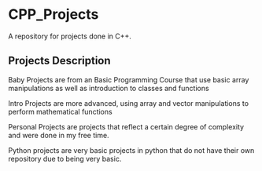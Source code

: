 # CPP_Projects

A repository for projects done in C++.

## Projects Description

Baby Projects are from an Basic Programming Course that use basic array manipulations as well as introduction to classes and functions

Intro Projects are more advanced, using array and vector manipulations to perform mathematical functions


Personal Projects are projects that reflect a certain degree of complexity and were done in my free time.


Python projects are very basic projects in python that do not have their own repository due to being very basic.
